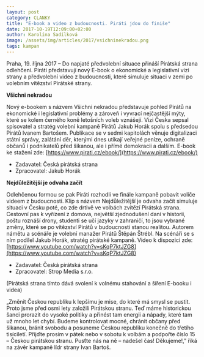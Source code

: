 ```yaml
---
layout: post
category: CLANKY
title: "E-book a video z budoucnosti. Piráti jdou do finiše"
date: 2017-10-19T12:09:00+02:00
author: Karolína Sadílková
image: /assets/img/articles/2017/vsichninekradou.png
tags: kampan
---
```

Praha, 19. října 2017 – Do napjaté předvolební situace přináší Pirátská strana odlehčení. Piráti představují nový E-book o ekonomické a legislativní vizi strany a předvolební video z budoucnosti, které simuluje situaci v zemi po volebním vítězství Pirátské strany.
 
**Všichni nekradou**

Nový e-bookem s názvem Všichni nekradou představuje pohled Pirátů na ekonomické i legislativní problémy a zároveň i vyvrací nejčastější mýty, které se kolem černého koně letošních voleb vznášejí. Vizi Česka sepsal spisovatel a stratég volební kampaně Pirátů Jakub Horák spolu s předsedou Pirátů Ivanem Bartošem. Publikace se v sedmi kapitolách věnuje digitalizaci státní správy, zalátání děr, kterými dnes utíkají veřejné peníze, ochraně občanů i podnikatelů před šikanou, ale i přímé demokracii a dalším.
E-book ke stažení zde: [https://www.pirati.cz/ebook/](https://www.pirati.cz/ebook/)

* Zadavatel: Česká pirátská strana
* Zpracovatel: Jakub Horák
 
**Nejdůležitější je odvaha začít**

Odlehčenou formou se pak Piráti rozhodli ve finále kampaně pobavit voliče videem z budoucnosti. Klip s názvem Nejdůležitější je odvaha začít simuluje situaci v Česku poté, co zde drtivě ve volbách zvítězí Pirátská strana. Cestovní pas k vyřízení z domova, největší zjednodušení daní v historii, poštu roznáší drony, studenti se učí jazyky v zahraničí, to jsou vybrané změny, které se po vítězství Pirátů v budoucnosti stanou realitou. Autorem námětu a scénáře je volební manažer Pirátů Štěpán Štrébl. Na scénáři se s ním podílel Jakub Horák, stratég pirátské kampaně. Video k dispozici zde: [https://www.youtube.com/watch?v=sKqP7ktJZG8](https://www.youtube.com/watch?v=sKqP7ktJZG8)


* Zadavatel: Česká pirátská strana
* Zpracovatel: Strop Media s.r.o.
 
(Pirátská strana tímto dává svolení k volnému stahování a šíření E-booku i videa)
 
„Změnit Českou republiku k lepšímu je mise, do které má smysl se pustit. Proto jsme před osmi lety založili Pirátskou stranu. Teď máme historickou šanci prorazit do vysoké politiky a přinést tam energii a nápady, které tam už mnoho let chybí. Budeme kontrolovat mocné, chránit občany před šikanou, bránit svobodu a posuneme Českou republiku konečně do třetího tisíciletí. Přijďte prosím v pátek nebo v sobotu k volbám a podpořte číslo 15 – Českou pirátskou stranu. Pusťte nás na ně – nadešel čas! Děkujeme!,” říká na závěr kampaně lídr strany Ivan Bartoš.
